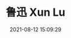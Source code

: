 ---
title: 鲁迅 Xun Lu
pageComponent: 
  name: WriterWorkPage
  data: 
    imgUrl: https://img9.doubanio.com/view/celebrity/raw/public/p1577698251.34.jpg
    gender: 男
    birthDeathDate: 1881年09月25日 至 1936年10月19日
    placeBirth: 中国,浙江,绍兴
    countryRegion: 中国
    moreForeignNames: Shuren Zhou (本名)
    moreChineseNames: 周树人 / 周樟寿 / 周豫山 / 周豫才
  description: 周树人（1881年9月25日－1936年10月19日），字豫才，原名樟寿，字豫山、豫亭，以笔名鲁迅闻名于世，浙江绍兴人，为20世纪中国的作家，新文化运动的领导人、文化运动的支持者，中国现代文学的奠基人和开山巨匠，在西方世界享有盛誉的中国现代文学家、思想家。鲁迅的主要成就包括杂文、短中篇小说、文学、思想和社会评论、学术著作、自然科学著作、古代典籍校勘与研究、散文、现代散文诗、旧体诗、外国文学与学术翻译作品和木刻版画的研究，对于五四运动以后的中国社会思想文化发展产生了一定的的影响，蜚声世界文坛，尤其在韩国、日本思想文化领域有极其重要的地位和影响，被誉为“二十世纪东亚文化地图上占最大领土的作家”。
  bookList: 
    - {title: 呐喊, url: https://img2.doubanio.com/view/subject/l/public/s4696893.jpg, details: 《呐喊》是鲁迅1918-1922年所作的短篇小说的结集，收有《狂人日记》、《孔乙己》、《药》、《明天》、《一件小事》、《头发的故事》等14篇作品。当时正值五四革命精神高扬时期。作者创作小说意在描写“病态社会的不幸的人们”，“揭出病苦，引起疗救的注意”，并为新文化运动“呐喊”。作品真实地描绘了从辛亥革命到五四时期的社会生活，揭示了种种深层次的社会矛盾，对封建制度及陈腐的传统观念进行了深刻的剖析和彻底的否定，表现出对民族生存的浓重的忧患意识和对社会变革的强烈渴望。}
    - {title: 朝花夕拾, url: https://img2.doubanio.com/view/subject/s/public/s2875823.jpg, details: 朝花夕拾}
permalink: /loneliness/2c16dfdd186c9/
sidebar: false
article: false
comment: false
editLink: false
date: 2021-08-12 15:09:29
---
